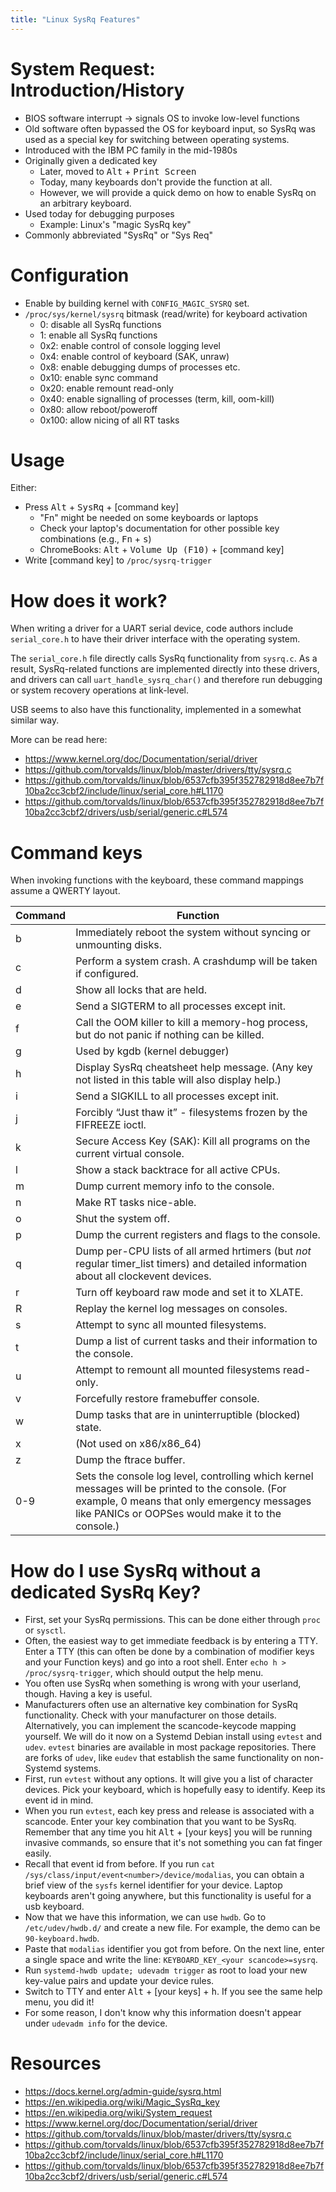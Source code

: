 ```yaml
---
title: "Linux SysRq Features"
---
```


# System Request: Introduction/History

- BIOS software interrupt → signals OS to invoke low-level functions
- Old software often bypassed the OS for keyboard input, so SysRq was used as a special key for switching between operating systems.
- Introduced with the IBM PC family in the mid-1980s
- Originally given a dedicated key
	- Later, moved to <kbd>Alt</kbd> + <kbd>Print Screen</kbd>
	- Today, many keyboards don't provide the function at all.
	- However, we will provide a quick demo on how to enable SysRq on an arbitrary keyboard.
- Used today for debugging purposes
	- Example: Linux's "magic SysRq key"
- Commonly abbreviated "SysRq" or "Sys Req"

# Configuration

- Enable by building kernel with `CONFIG_MAGIC_SYSRQ` set.
- `/proc/sys/kernel/sysrq` bitmask (read/write) for keyboard activation
	- 0: disable all SysRq functions
	- 1: enable all SysRq functions
	- 0x2: enable control of console logging level
	- 0x4: enable control of keyboard (SAK, unraw)
	- 0x8: enable debugging dumps of processes etc.
	- 0x10: enable sync command
	- 0x20: enable remount read-only
	- 0x40: enable signalling of processes (term, kill, oom-kill)
	- 0x80: allow reboot/poweroff
	- 0x100: allow nicing of all RT tasks

# Usage

Either:

- Press <kbd>Alt</kbd> + <kbd>SysRq</kbd> + [command key]
	- "Fn" might be needed on some keyboards or laptops
	- Check your laptop's documentation for other possible key combinations (e.g., <kbd>Fn</kbd> + <kbd>s</kbd>)
	- ChromeBooks: <kbd>Alt</kbd> + <kbd>Volume Up (F10)</kbd> + [command key]
- Write [command key] to `/proc/sysrq-trigger`

# How does it work?

When writing a driver for a UART serial device, code authors include `serial_core.h` to have their driver interface with the operating system.

The `serial_core.h` file directly calls SysRq functionality from `sysrq.c`. As a result, SysRq-related functions are implemented directly into these drivers, and drivers can call `uart_handle_sysrq_char()` and therefore run debugging or system recovery operations at link-level. 

USB seems to also have this functionality, implemented in a somewhat similar way.

More can be read here:

- <https://www.kernel.org/doc/Documentation/serial/driver>
- <https://github.com/torvalds/linux/blob/master/drivers/tty/sysrq.c>
- <https://github.com/torvalds/linux/blob/6537cfb395f352782918d8ee7b7f10ba2cc3cbf2/include/linux/serial_core.h#L1170>
- <https://github.com/torvalds/linux/blob/6537cfb395f352782918d8ee7b7f10ba2cc3cbf2/drivers/usb/serial/generic.c#L574>

# Command keys

When invoking functions with the keyboard, these command mappings assume a QWERTY layout.

|Command|Function                                                                                                                                                                                             |
|-------|-----------------------------------------------------------------------------------------------------------------------------------------------------------------------------------------------------|
|b      |Immediately reboot the system without syncing or unmounting disks.                                                                                                                                   |
|c      |Perform a system crash. A crashdump will be taken if configured.                                                                                                                                     |
|d      |Show all locks that are held.                                                                                                                                                                        |
|e      |Send a SIGTERM to all processes except init.                                                                                                                                                         |
|f      |Call the OOM killer to kill a memory-hog process, but do not panic if nothing can be killed.                                                                                                         |
|g      |Used by kgdb (kernel debugger)                                                                                                                                                                       |
|h      |Display SysRq cheatsheet help message. (Any key not listed in this table will also display help.)                                                                                                    |
|i      |Send a SIGKILL to all processes except init.                                                                                                                                                         |
|j      |Forcibly “Just thaw it” - filesystems frozen by the FIFREEZE ioctl.                                                                                                                                  |
|k      |Secure Access Key (SAK): Kill all programs on the current virtual console.                                                                                                                           |
|l      |Show a stack backtrace for all active CPUs.                                                                                                                                                          |
|m      |Dump current memory info to the console.                                                                                                                                                             |
|n      |Make RT tasks nice-able.                                                                                                                                                                             |
|o      |Shut the system off.                                                                                                                                                                                 |
|p      |Dump the current registers and flags to the console.                                                                                                                                                 |
|q      |Dump per-CPU lists of all armed hrtimers (but *not* regular timer_list timers) and detailed information about all clockevent devices.                                                                |
|r      |Turn off keyboard raw mode and set it to XLATE.                                                                                                                                                      |
|R      |Replay the kernel log messages on consoles.                                                                                                                                                          |
|s      |Attempt to sync all mounted filesystems.                                                                                                                                                             |
|t      |Dump a list of current tasks and their information to the console.                                                                                                                                   |
|u      |Attempt to remount all mounted filesystems read-only.                                                                                                                                                |
|v      |Forcefully restore framebuffer console.                                                                                                                                                              |
|w      |Dump tasks that are in uninterruptible (blocked) state.                                                                                                                                              |
|x      |(Not used on x86/x86_64)                                                                                                                                                                             |
|z      |Dump the ftrace buffer.                                                                                                                                                                              |
|0-9    |Sets the console log level, controlling which kernel messages will be printed to the console. (For example, 0 means that only emergency messages like PANICs or OOPSes would make it to the console.)|

# How do I use SysRq without a dedicated SysRq Key?

- First, set your SysRq permissions. This can be done either through `proc` or `sysctl`.
- Often, the easiest way to get immediate feedback is by entering a TTY. Enter a TTY (this can often be done by a combination of modifier keys and your Function keys) and go into a root shell. Enter `echo h > /proc/sysrq-trigger`, which should output the help menu.
- You often use SysRq when something is wrong with your userland, though. Having a key is useful.
- Manufacturers often use an alternative key combination for SysRq functionality. Check with your manufacturer on those details. Alternatively, you can implement the scancode-keycode mapping yourself. We will do it now on a Systemd Debian install using `evtest` and `udev`. `evtest` binaries are available in most package repositories. There are forks of `udev`, like `eudev` that establish the same functionality on non-Systemd systems.
- First, run `evtest` without any options. It will give you a list of character devices. Pick your keyboard, which is hopefully easy to identify. Keep its event id in mind.
- When you run `evtest`, each key press and release is associated with a scancode. Enter your key combination that you want to be SysRq. Remember that any time you hit <kbd>Alt</kbd> + [your keys] you will be running invasive commands, so ensure that it's not something you can fat finger easily.
- Recall that event id from before. If you run `cat /sys/class/input/event<number>/device/modalias`, you can obtain a brief view of the `sysfs` kernel identifier for your device. Laptop keyboards aren't going anywhere, but this functionality is useful for a usb keyboard.
- Now that we have this information, we can use `hwdb`. Go to `/etc/udev/hwdb.d/` and create a new file. For example, the demo can be `90-keyboard.hwdb`.
- Paste that `modalias` identifier you got from before. On the next line, enter a single space and write the line: `KEYBOARD_KEY_<your scancode>=sysrq`.
- Run `systemd-hwdb update; udevadm trigger` as root to load your new key-value pairs and update your device rules.
- Switch to TTY and enter <kbd>Alt</kbd> + [your keys] + <kbd>h</kbd>. If you see the same help menu, you did it!
- For some reason, I don't know why this information doesn't appear under `udevadm info` for the device.

# Resources

- <https://docs.kernel.org/admin-guide/sysrq.html>
- <https://en.wikipedia.org/wiki/Magic_SysRq_key>
- <https://en.wikipedia.org/wiki/System_request>
- <https://www.kernel.org/doc/Documentation/serial/driver>
- <https://github.com/torvalds/linux/blob/master/drivers/tty/sysrq.c>
- <https://github.com/torvalds/linux/blob/6537cfb395f352782918d8ee7b7f10ba2cc3cbf2/include/linux/serial_core.h#L1170>
- <https://github.com/torvalds/linux/blob/6537cfb395f352782918d8ee7b7f10ba2cc3cbf2/drivers/usb/serial/generic.c#L574>
